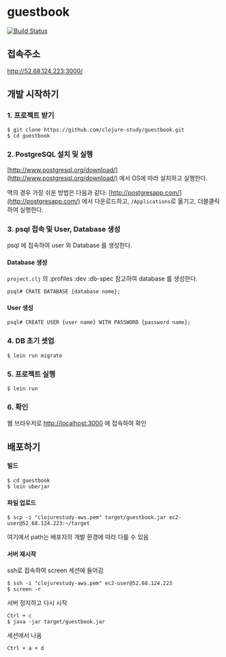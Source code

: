 # guestbook
[![Build Status](https://travis-ci.org/clojure-study/guestbook.svg?branch=master)](https://travis-ci.org/clojure-study/guestbook)
## 접속주소
http://52.68.124.223:3000/

## 개발 시작하기

### 1. 프로젝트 받기
    $ git clone https://github.com/clojure-study/guestbook.git
    $ cd guestbook

### 2. PostgreSQL 설치 및 실행
[http://www.postgresql.org/download/](http://www.postgresql.org/download/) 에서 OS에 따라 설치하고 실행한다.

맥의 경우 가장 쉬운 방법은 다음과 같다: [http://postgresapp.com/](http://postgresapp.com/) 에서 다운로드하고, `/Applications`로 옮기고, 더블클릭하여 실행한다.

### 3. psql 접속 및 User, Database  생성 
psql 에 접속하여  user 와 Database 를 생성한다. 

#### Database 생성 

`project.clj` 의 :profiles :dev :db-spec 참고하여 database 를 생성한다.  

    psql# CRATE DATABASE {database name};

#### User 생성 

    psql# CREATE USER {user name} WITH PASSWORD {password name};

### 4. DB 초기 셋업
    $ lein run migrate

### 5. 프로젝트 실행
    $ lein run

### 6. 확인
웹 브라우저로 [http://localhost:3000](http://localhost:3000) 에 접속하여 확인

## 배포하기
#### 빌드
    $ cd guestbook
    $ lein uberjar
    
#### 파일 업로드
    $ scp -i "clojurestudy-aws.pem" target/guestbook.jar ec2-user@52.68.124.223:~/target
여기에서 path는 배포자의 개발 환경에 따라 다를 수 있음

#### 서버 재시작
ssh로 접속하여 screen 세션에 들어감
    
    $ ssh -i "clojurestudy-aws.pem" ec2-user@52.68.124.223
    $ screen -r

서버 정지하고 다시 시작

    Ctrl + c
    $ java -jar target/guestbook.jar

세션에서 나옴    
    
    Ctrl + a + d
